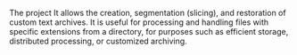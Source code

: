 The project It allows the creation, segmentation (slicing), and restoration of custom text archives. It is useful for processing and handling files with specific extensions from a directory, for purposes such as efficient storage, distributed processing, or customized archiving.
